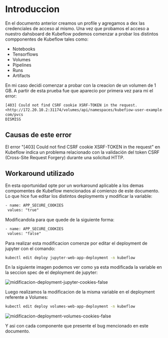 # Introduccion

En el documento anterior creamos un profile y agregamos a dex las credenciales de acceso al mismo. Una vez que probamos el acceso a nuestro dahsboard de Kubeflow podemos comenzar a probar los distintos compponentes de Kubeflow tales como:

- Notebooks
- Tensorflows
- Volumes
- Pipelines
- Runs
- Artifacts

En mi caso decidi comenzar a probar con la creacion de un volumen de 1 GB. A partir de esta prueba fue que aparecio por primera vez para mi el error:

 ```txt
[403] Could not find CSRF cookie XSRF-TOKEN in the request.
<http://172.20.10.2:31174/volumes/api/namespaces/kubefiow-user-example->
com/pvcs
DISMISS
```

## Causas de este error

El error "[403] Could not find CSRF cookie XSRF-TOKEN in the request" en Kubeflow indica un problema relacionado con la validación del token CSRF (Cross-Site Request Forgery) durante una solicitud HTTP.

## Workaround utilizado

En esta oportunidad opte por un workaround aplicable a los demas compomentes de Kubeflow mencionados al comienzo de este documento. Lo que hice fue editar los distintos deployments y modificar la variable:

 ```txt
- name: APP_SECURE_COOKIES
  values: "true"
 ```

Modificandola para que quede de la siguiente forma:

 ```txt
- name: APP_SECURE_COOKIES
  values: "false"
 ```

Para realizar esta modificacion comenze por editar el deployment de jupyter con el comando:

 ```bash
kubectl edit deploy jupyter-web-app-deployment -n kubeflow
 ```
En la siguiente imagen podemos ver como ya esta modificada la variable en la seccion spec de el deployment de jupyter:

![midificacion-deployment-jupyter-cookies-false](https://github.com/jlbisconti/k8s-vanilla/assets/144631732/d1a6ff46-b8f3-45d6-af3f-ad7d53382082)


Luego realizamos la modificacion de la misma variable en el deployment referente a Volumes:

 ```bash
kubectl edit deploy volumes-web-app-deployment -n kubeflow
 ```


![midificacion-deployment-volumes-cookies-false](https://github.com/jlbisconti/k8s-vanilla/assets/144631732/b21dab9a-39e8-4eb9-87d5-c0fbfbc1c485)


Y asi con cada componente que presente el bug mencionado en este documento.


